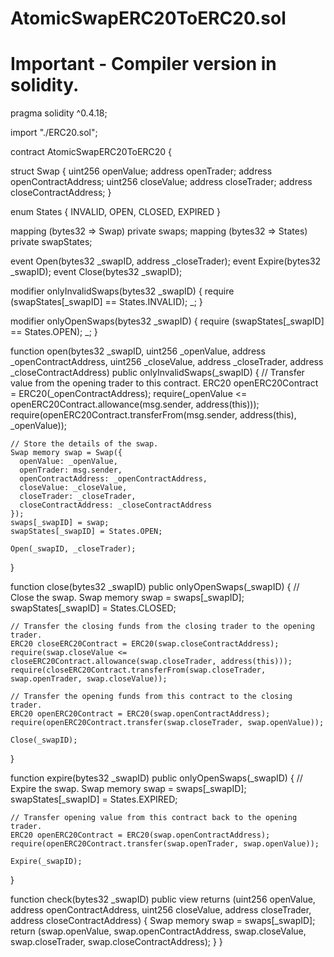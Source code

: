 # AtomicSwapERC20ToERC20.sol 
# Important - Compiler version in solidity.


pragma solidity ^0.4.18;

import "./ERC20.sol";

contract AtomicSwapERC20ToERC20 {

  struct Swap {
    uint256 openValue;
    address openTrader;
    address openContractAddress;
    uint256 closeValue;
    address closeTrader;
    address closeContractAddress;
  }

  enum States {
    INVALID,
    OPEN,
    CLOSED,
    EXPIRED
  }

  mapping (bytes32 => Swap) private swaps;
  mapping (bytes32 => States) private swapStates;

  event Open(bytes32 _swapID, address _closeTrader);
  event Expire(bytes32 _swapID);
  event Close(bytes32 _swapID);

  modifier onlyInvalidSwaps(bytes32 _swapID) {
    require (swapStates[_swapID] == States.INVALID);
    _;
  }

  modifier onlyOpenSwaps(bytes32 _swapID) {
    require (swapStates[_swapID] == States.OPEN);
    _;
  }

  function open(bytes32 _swapID, uint256 _openValue, address _openContractAddress, uint256 _closeValue, address _closeTrader, address _closeContractAddress) public onlyInvalidSwaps(_swapID) {
    // Transfer value from the opening trader to this contract.
    ERC20 openERC20Contract = ERC20(_openContractAddress);
    require(_openValue <= openERC20Contract.allowance(msg.sender, address(this)));
    require(openERC20Contract.transferFrom(msg.sender, address(this), _openValue));

    // Store the details of the swap.
    Swap memory swap = Swap({
      openValue: _openValue,
      openTrader: msg.sender,
      openContractAddress: _openContractAddress,
      closeValue: _closeValue,
      closeTrader: _closeTrader,
      closeContractAddress: _closeContractAddress
    });
    swaps[_swapID] = swap;
    swapStates[_swapID] = States.OPEN;

    Open(_swapID, _closeTrader);
  }

  function close(bytes32 _swapID) public onlyOpenSwaps(_swapID) {
    // Close the swap.
    Swap memory swap = swaps[_swapID];
    swapStates[_swapID] = States.CLOSED;

    // Transfer the closing funds from the closing trader to the opening trader.
    ERC20 closeERC20Contract = ERC20(swap.closeContractAddress);
    require(swap.closeValue <= closeERC20Contract.allowance(swap.closeTrader, address(this)));
    require(closeERC20Contract.transferFrom(swap.closeTrader, swap.openTrader, swap.closeValue));

    // Transfer the opening funds from this contract to the closing trader.
    ERC20 openERC20Contract = ERC20(swap.openContractAddress);
    require(openERC20Contract.transfer(swap.closeTrader, swap.openValue));

    Close(_swapID);
  }

  function expire(bytes32 _swapID) public onlyOpenSwaps(_swapID) {
    // Expire the swap.
    Swap memory swap = swaps[_swapID];
    swapStates[_swapID] = States.EXPIRED;

    // Transfer opening value from this contract back to the opening trader.
    ERC20 openERC20Contract = ERC20(swap.openContractAddress);
    require(openERC20Contract.transfer(swap.openTrader, swap.openValue));

    Expire(_swapID);
  }

  function check(bytes32 _swapID) public view returns (uint256 openValue, address openContractAddress, uint256 closeValue, address closeTrader, address closeContractAddress) {
    Swap memory swap = swaps[_swapID];
    return (swap.openValue, swap.openContractAddress, swap.closeValue, swap.closeTrader, swap.closeContractAddress);
  }
}
